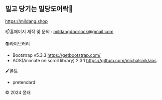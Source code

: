 ## 밀고 당기는 밀당도어락🚪
<a href="https://mildang.shop" target="_blank"> https://mildang.shop </a>

📫홈페이지 제작 및 문의 : mildangdoorlock@gmail.com

📚라이브러리
- Bootstrap v5.3.3 <https://getbootstrap.com/>
- AOS(Animate on scroll library) 2.3.1 <https://github.com/michalsnik/aos>

🖌️폰트
- pretendard

© 2024 몽태
